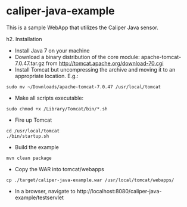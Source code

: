 caliper-java-example
====================

This is a sample WebApp that utilizes the Caliper Java sensor.

h2. Installation

* Install Java 7 on your machine
* Download a binary distribution of the core module: apache-tomcat-7.0.47.tar.gz from http://tomcat.apache.org/download-70.cgi
* Install Tomcat but uncompressing the archive and moving it to an appropriate location. E.g.:
```
sudo mv ~/Downloads/apache-tomcat-7.0.47 /usr/local/tomcat
```
* Make all scripts executable:
```
sudo chmod +x /Library/Tomcat/bin/*.sh
```
* Fire up Tomcat
```
cd /usr/local/tomcat
./bin/startup.sh
```
* Build the example
```
mvn clean package
```
* Copy the WAR into tomcat/webapps
```
cp ./target/caliper-java-example.war /usr/local/tomcat/webapps/
```
* In a browser, navigate to http://localhost:8080/caliper-java-example/testservlet
